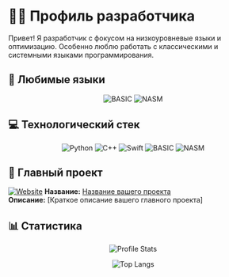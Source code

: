 # 🧑‍💻 Профиль разработчика

Привет! Я разработчик с фокусом на низкоуровневые языки и оптимизацию. Особенно люблю работать с классическими и системными языками программирования.

## 🚀 Любимые языки

<div align="center">
  <img src="https://img.shields.io/badge/BASIC-000080?style=for-the-badge&logo=visual-studio-code&logoColor=white" alt="BASIC">
  <img src="https://img.shields.io/badge/NASM-000000?style=for-the-badge&logo=assemblyscript&logoColor=white" alt="NASM">
</div>

## 💻 Технологический стек

<div align="center">
  <img src="https://img.shields.io/badge/Python-3776AB?style=flat-square&logo=python&logoColor=white" alt="Python">
  <img src="https://img.shields.io/badge/C++-00599C?style=flat-square&logo=c%2B%2B&logoColor=white" alt="C++">
  <img src="https://img.shields.io/badge/Swift-FA7343?style=flat-square&logo=swift&logoColor=white" alt="Swift">
  <img src="https://img.shields.io/badge/BASIC-FF6600?style=flat-square" alt="BASIC">
  <img src="https://img.shields.io/badge/NASM-8B0000?style=flat-square" alt="NASM">
</div>

## 🌟 Главный проект

[![Website](https://img.shields.io/badge/Посетить_проект-2ea44f?style=for-the-badge&logo=google-chrome&logoColor=white)](https://your-project-website.com)
**Название:** [Название вашего проекта](https://your-project-website.com)  
**Описание:** [Краткое описание вашего главного проекта]

## 📊 Статистика

<div align="center">
  
  ![Profile Stats](https://github-readme-stats.vercel.app/api?username=ВАШ_НИК&show_icons=true&theme=radical)
  
  ![Top Langs](https://github-readme-stats.vercel.app/api/top-langs/?username=ВАШ_НИК&layout=compact&theme=dark&hide_border=true&exclude_repo=repo1,repo2)
</div>
